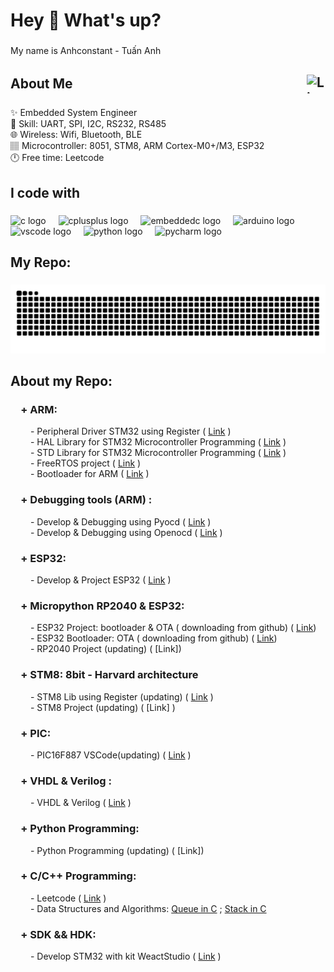 <h1 align="left">Hey 👋 What's up?</h1>

###

<p align="left">My name is Anhconstant - Tuấn Anh </p>

###

<h2 style="display: flex; justify-content: space-between; align-items: center;">
    <span>About Me</span>
    <a href="https://www.linkedin.com/in/your-profile](https://www.linkedin.com/in/tr%E1%BA%A7n-tu%E1%BA%A5n-anh-323919330" target="_blank">
        <img src="https://raw.githubusercontent.com/maurodesouza/profile-readme-generator/master/src/assets/icons/social/linkedin/default.svg" width="30px" height="30" alt="LinkedIn" align="right">
    </a>
</h2>

###



###

<p align="left">✨ Embedded System Engineer<br>💪 Skill: UART, SPI, I2C, RS232, RS485<br>🌐 Wireless: Wifi, Bluetooth, BLE<br>🏽 Microcontroller: 8051, STM8, ARM Cortex-M0+/M3, ESP32<br>🕛 Free time: Leetcode</p>

###

<h2 align="left">I code with</h2>


###

<div align="left">
  <img src
="https://cdn.jsdelivr.net/gh/devicons/devicon/icons/c/c-original.svg" height="40" alt="c logo"  />
  <img width="12" />
  <img src="https://cdn.jsdelivr.net/gh/devicons/devicon/icons/cplusplus/cplusplus-original.svg" height="40" alt="cplusplus logo"  />
  <img width="12" />
  <img src="https://cdn.jsdelivr.net/gh/devicons/devicon/icons/embeddedc/embeddedc-original.svg" height="40" alt="embeddedc logo"
  />
  <img width="12" />
  <img src="https://skillicons.dev/icons?i=arduino" height="40" alt="arduino logo"  />
  <img width="12" />
  <img src="https://cdn.jsdelivr.net/gh/devicons/devicon/icons/vscode/vscode-original.svg" height="40" alt="vscode logo"  />
  <img width="12" />
  <img src="https://cdn.jsdelivr.net/gh/devicons/devicon/icons/python/python-original.svg" height="40" alt="python logo"  />
  <img width="12" />
  <img src="https://cdn.jsdelivr.net/gh/devicons/devicon/icons/pycharm/pycharm-original.svg" height="40" alt="pycharm logo"  />
</div>

###

<h2 align="left">My Repo:</h2>

###

<img src="https://raw.githubusercontent.com/Anhconstant/Anhconstant/output/snake.svg" alt="Snake animation" />

###

<h2 align="left">About my Repo:</h2>
<p align="left">
  
<h3> &emsp;+ ARM:  </h3>
  
 &emsp;&emsp; - Peripheral Driver STM32 using Register ( [Link](https://github.com/Anhconstant/Stm32F103C8.Register) )<br>
 &emsp;&emsp; - HAL Library for STM32 Microcontroller Programming  ( [Link]( https://github.com/Anhconstant/STM32f103C8_HAL ) )<br>
 &emsp;&emsp; - STD Library for STM32 Microcontroller Programming  ( [Link]( https://github.com/Anhconstant/STM32F103C8.Standard_Peripheral_Library ) )<br>
 &emsp;&emsp; - FreeRTOS project ( [Link](https://github.com/Anhconstant/STM32f103C8_HAL/tree/main/FreeRTOS_STM32) )<br>
 &emsp;&emsp; - Bootloader for ARM ( [Link](https://github.com/Anhconstant/Bootloader) )<br>
 
<h3> &emsp;+ Debugging tools (ARM) : </h3> 

 &emsp;&emsp; - Develop & Debugging using Pyocd  ( [Link]( https://github.com/Anhconstant/stm32f1_pyocd ) )<br>
 &emsp;&emsp; - Develop & Debugging using Openocd  ( [Link]( https://github.com/Anhconstant/stm32f1_openocd ) )<br>

 
<h3> &emsp;+ ESP32:  </h3>

 &emsp;&emsp; - Develop & Project ESP32 ( [Link]( https://github.com/Anhconstant/ESP32 ) )<br>

 
<h3> &emsp;+ Micropython RP2040 & ESP32:  </h3>

 &emsp;&emsp; - ESP32 Project: bootloader & OTA ( downloading from github)  ( [Link](https://github.com/Anhconstant/Micropython_ESP32)) <br>
 &emsp;&emsp; - ESP32 Bootloader: OTA ( downloading from github)  ( [Link](https://github.com/Anhconstant/Micropython_ESP32/tree/main/bootloader)) <br>
 &emsp;&emsp; - RP2040 Project (updating) ( [Link]) <br>

 
<h3> &emsp;+ STM8: 8bit - Harvard architecture  </h3>
  
 &emsp;&emsp; - STM8 Lib using Register (updating) ( [Link]( https://github.com/Anhconstant/STM8 ) )<br>
 &emsp;&emsp; - STM8 Project (updating) ( [Link] )<br>

 
 <h3> &emsp;+ PIC:  </h3>
  
 &emsp;&emsp; - PIC16F887 VSCode(updating) ( [Link]( https://github.com/Anhconstant/PIC16F887 ) )<br>

<h3> &emsp;+ VHDL & Verilog :  </h3>
  
 &emsp;&emsp; - VHDL & Verilog ( [Link]( https://github.com/Anhconstant/VHDL.Verilog ) )<br> 
<h3> &emsp;+ Python Programming:  </h3>

 &emsp;&emsp; - Python Programming (updating) ( [Link]) <br>

 
<h3> &emsp;+ C/C++ Programming:  </h3>

 &emsp;&emsp; - Leetcode ( [Link](https://github.com/Anhconstant/Leetcode_C.Cpp) ) <br> 
 &emsp;&emsp; - Data Structures and Algorithms: [Queue in C](https://github.com/Anhconstant/Queue) ; [Stack in C]() <br>

<h3> &emsp;+ SDK && HDK:  </h3>

 &emsp;&emsp; - Develop STM32 with kit WeactStudio ( [Link](https://github.com/Anhconstant/STM32f103_kitWeact) )<br>

</p>

###

